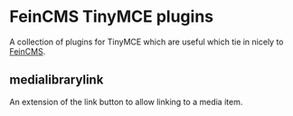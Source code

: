 FeinCMS TinyMCE plugins
=======================

A collection of plugins for TinyMCE which are useful which tie in nicely to
[FeinCMS](http://github.com/feincms/feincms).

medialibrarylink
----------------

An extension of the link button to allow linking to a media item.
